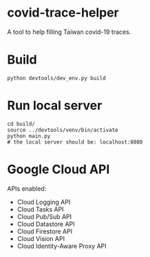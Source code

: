 # covid-trace-helper
A tool to help filling Taiwan covid-19 traces.


# Build
```
python devtools/dev_env.py build
```

# Run local server
```
cd build/
source ../devtools/venv/bin/activate
python main.py
# the local server should be: localhost:8080
```

# Google Cloud API
APIs enabled:
- Cloud Logging API
- Cloud Tasks API
- Cloud Pub/Sub API
- Cloud Datastore API
- Cloud Firestore API
- Cloud Vision API
- Cloud Identity-Aware Proxy API
